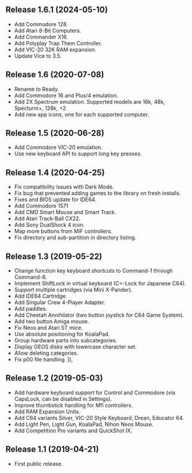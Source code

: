 ## Release 1.6.1 (2024-05-10)

- Add Commodore 128.
- Add Atari 8-Bit Computers.
- Add Commander X16.
- Add Polyplay Trap Them Controller.
- Add VIC-20 32K RAM expansion.
- Update Vice to 3.5.

## Release 1.6 (2020-07-08)

- Rename to Ready.
- Add Commodore 16 and Plus/4 emulation.
- Add ZX Spectrum emulation. Supported models are 16k, 48k, Specturm+, 128k, +2.
- Add new app icons, one for each supported computer.

## Release 1.5 (2020-06-28)

- Add Commodore VIC-20 emulation.
- Use new keyboard API to support long key presses.

## Release 1.4 (2020-04-25)

- Fix compatibility issues with Dark Mode.
- Fix bug that prevented adding games to the library on fresh installs.
- Fixes and BIOS update for IDE64.
- Add Commodore 1571
- Add CMD Smart Mouse and Smart Track.
- Add Atari Track-Ball CX22.
- Add Sony DualShock 4 icon.
- Map more buttons from MiF controllers.
- Fix directory and sub-partition in directory listing.

## Release 1.3 (2019-05-22)

- Change function key keyboard shortcuts to Command-1 through Command-8.
- Implement ShiftLock in virtual keyboard (C=-Lock for Japanese C64).
- Support multiple cartridges (via Mini X-Pander).
- Add IDE64 Cartridge.
- Add Singular Crew 4-Player Adapter.
- Add paddles.
- Add Cheetah Annihilator (two button joystick for C64 Game System).
- Add two button Amiga mouse.
- Fix Neos and Atari ST mice.
- Use absolute positioning for KoalaPad.
- Group hardware parts into subcategories.
- Display GEOS disks with lowercase character set.
- Allow deleting categories.
- Fix p00 file handling.
        ]),
## Release 1.2 (2019-05-03)

- Add hardware keyboard support for Control and Commodore (via CapsLock, can be disabled in Settings).
- Improve thumbstick handling for MfI controllers.
- Add RAM Expansion Units.
- Add C64 variants Silver, VIC-20 Style Keyboard, Drean, Educator 64.
- Add Light Pen, Light Gun, KoalaPad, Nihon Neos Mouse.
- Add Competition Pro variants and QuickShot IX.

## Release 1.1 (2019-04-21)

- First public release.
